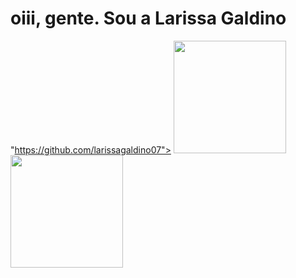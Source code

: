 # oiii, gente. Sou a Larissa  Galdino 
"https://github.com/larissagaldino07">
  <img height="180em" src="https://github-readme-stats.vercel.app/api?username=larissagaldino07&show_icons=false&theme=dracula&include_all_commits=true&count_private=true"/>
  <img height="180em" src="https://github-readme-stats.vercel.app/api/top-langs/?username=larissagaldino07&layout=compact&langs_count=7&theme=dracula"/>
</div>
